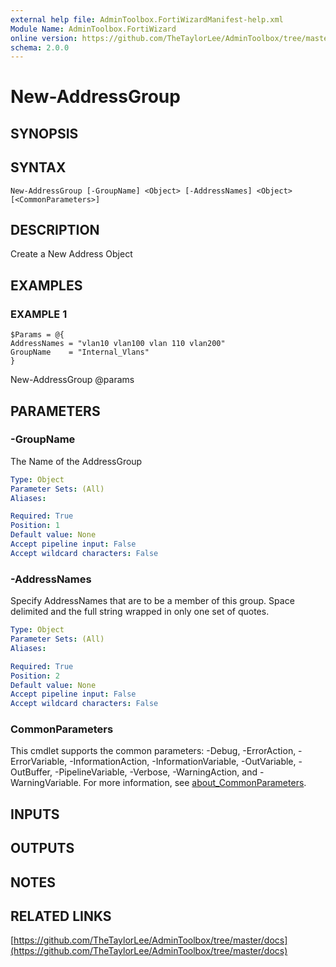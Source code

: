 ```yaml
---
external help file: AdminToolbox.FortiWizardManifest-help.xml
Module Name: AdminToolbox.FortiWizard
online version: https://github.com/TheTaylorLee/AdminToolbox/tree/master/docs
schema: 2.0.0
---
```


# New-AddressGroup

## SYNOPSIS

## SYNTAX

```
New-AddressGroup [-GroupName] <Object> [-AddressNames] <Object> [<CommonParameters>]
```

## DESCRIPTION
Create a New Address Object

## EXAMPLES

### EXAMPLE 1
```
$Params = @{
AddressNames = "vlan10 vlan100 vlan 110 vlan200"
GroupName    = "Internal_Vlans"
}
```

New-AddressGroup @params

## PARAMETERS

### -GroupName
The Name of the AddressGroup

```yaml
Type: Object
Parameter Sets: (All)
Aliases:

Required: True
Position: 1
Default value: None
Accept pipeline input: False
Accept wildcard characters: False
```

### -AddressNames
Specify AddressNames that are to be a member of this group.
Space delimited and the full string wrapped in only one set of quotes.

```yaml
Type: Object
Parameter Sets: (All)
Aliases:

Required: True
Position: 2
Default value: None
Accept pipeline input: False
Accept wildcard characters: False
```

### CommonParameters
This cmdlet supports the common parameters: -Debug, -ErrorAction, -ErrorVariable, -InformationAction, -InformationVariable, -OutVariable, -OutBuffer, -PipelineVariable, -Verbose, -WarningAction, and -WarningVariable. For more information, see [about_CommonParameters](http://go.microsoft.com/fwlink/?LinkID=113216).

## INPUTS

## OUTPUTS

## NOTES

## RELATED LINKS

[https://github.com/TheTaylorLee/AdminToolbox/tree/master/docs](https://github.com/TheTaylorLee/AdminToolbox/tree/master/docs)


